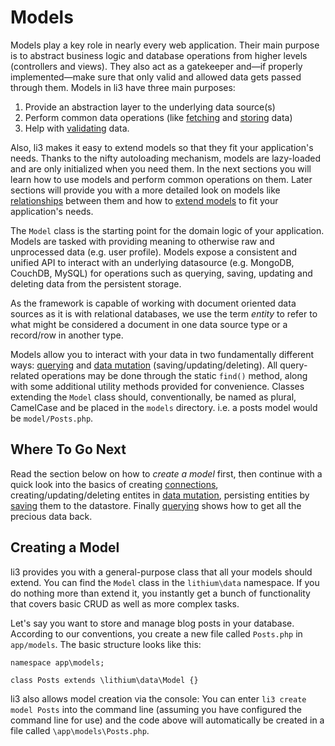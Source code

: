 # Models 

Models play a key role in nearly every web application. Their main purpose is to abstract business logic and database operations from higher levels (controllers and views). They also act as a gatekeeper and—if properly implemented—make sure that only valid and allowed data gets passed through them. Models in li3 have three main purposes:

 1. Provide an abstraction layer to the underlying data source(s)
 2. Perform common data operations (like [fetching](querying.md) and [storing](saving.md) data)
 3. Help with [validating](validation.md) data.

Also, li3 makes it easy to extend models so that they fit your application's needs. Thanks to the nifty autoloading mechanism, models are lazy-loaded and are only initialized when you need them. In the next sections you will learn how to use models and perform common operations on them. Later sections will provide you with a more detailed look on models like [relationships](relationships.md) between them and how to [extend models](adding-functions-to-models.md) to fit your application's needs.

The `Model` class is the starting point for the domain logic of your application.  Models are tasked with providing meaning to otherwise raw and unprocessed data (e.g. user profile).  Models expose a consistent and unified API to interact with an underlying datasource (e.g. MongoDB, CouchDB, MySQL) for operations such as querying, saving, updating and deleting data from the persistent storage.

<div class="note note-info">
	As the framework is capable of working with document oriented data sources as it is with relational databases, we use the term <em>entity</em> to refer to what might be considered a document in one data source type or a record/row in another type.
</div>

Models allow you to interact with your data in two fundamentally different ways: [querying](querying.md) and [data mutation](data-mutation.md) (saving/updating/deleting). All query-related operations may be done through the static `find()` method, along with some additional utility methods provided for convenience. Classes extending the `Model` class should, conventionally, be named as plural, CamelCase and be placed in the `models` directory. i.e. a posts model would be `model/Posts.php`.

## Where To Go Next

Read the section below on how to _create a model_ first, then continue with a quick look into the basics of creating [connections](connections.md), creating/updating/deleting entites in [data mutation](data-mutation.md), persisting entities by [saving](saving.md) them to the datastore. Finally [querying](querying.md) shows how to get all the precious data back.

## Creating a Model

li3 provides you with a general-purpose class that all your models should extend. You can find the `Model` class in the `lithium\data` namespace. If you do nothing more than extend it, you instantly get a bunch of functionality that covers basic CRUD as well as more complex tasks.

Let's say you want to store and manage blog posts in your database. According to our conventions, you create a new file called `Posts.php` in `app/models`. The basic structure looks like this:

```
namespace app\models;

class Posts extends \lithium\data\Model {}
```

<div class="note note-hint">
	li3 also allows model creation via the console:  You can enter <code>li3 create model Posts</code> into the command line (assuming you have configured the command line for use) and the code above will automatically be created in a file called <code>\app\models\Posts.php</code>.
</div>

